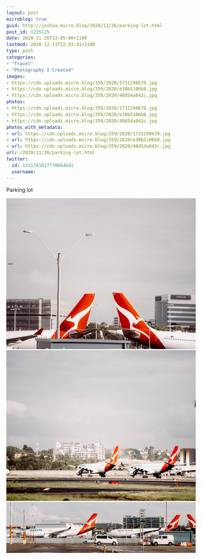 ```yaml
---
layout: post
microblog: true
guid: http://joshua.micro.blog/2020/11/26/parking-lot.html
post_id: 1225125
date: 2020-11-26T13:05:00+1100
lastmod: 2020-12-11T12:43:41+1100
type: post
categories:
- "Travel"
- "Photography I Created"
images:
- https://cdn.uploads.micro.blog/359/2020/1731298670.jpg
- https://cdn.uploads.micro.blog/359/2020/e38b5106b8.jpg
- https://cdn.uploads.micro.blog/359/2020/48d54a842c.jpg
photos:
- https://cdn.uploads.micro.blog/359/2020/1731298670.jpg
- https://cdn.uploads.micro.blog/359/2020/e38b5106b8.jpg
- https://cdn.uploads.micro.blog/359/2020/48d54a842c.jpg
photos_with_metadata:
- url: https://cdn.uploads.micro.blog/359/2020/1731298670.jpg
- url: https://cdn.uploads.micro.blog/359/2020/e38b5106b8.jpg
- url: https://cdn.uploads.micro.blog/359/2020/48d54a842c.jpg
url: /2020/11/26/parking-lot.html
twitter:
  id: 1331781017770864641
  username: 
---
```

Parking lot

<img src="uploads/2020/1731298670.jpg" width="600" height="400" alt="" /><img src="uploads/2020/e38b5106b8.jpg" width="600" height="400" alt="" /><img src="uploads/2020/48d54a842c.jpg" width="600" height="135" alt="" />
